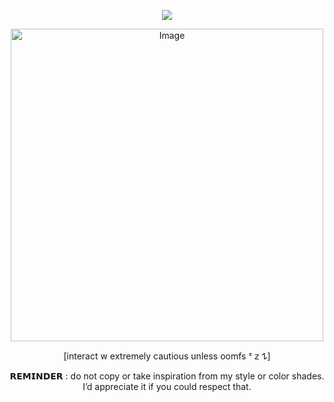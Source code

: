 <div align="center">
  
![](https://komarev.com/ghpvc/?username=D0NQUlX0TE&color=e79fa3&base=1000&label=tomona+♡)

 <img width="500" height="500" alt="Image" src="https://github.com/user-attachments/assets/ffd37b61-25f2-409b-80e6-be35c3535053" />
 
 [interact w extremely cautious unless oomfs ᶻ 𝗓 𐰁]

 𝗥𝗘𝗠𝗜𝗡𝗗𝗘𝗥 : do not copy or take inspiration from my style or color shades. I’d appreciate it if you could respect that.

